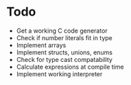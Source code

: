 # Todo

* Get a working C code generator
* Check if number literals fit in type
* Implement arrays
* Implement structs, unions, enums
* Check for type cast compatability
* Calculate expressions at compile time
* Implement working interpreter
